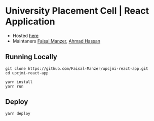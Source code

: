 # University Placement Cell | React Application

- Hosted [here](https://upc.parwaz.in)
- Maintaners [Faisal Manzer](https://github.com/Faisal-Manzer), [Ahmad Hassan](https://github.com/alhaqhassan)

## Running Locally

```shell script
git clone https://github.com/Faisal-Manzer/upcjmi-react-app.git
cd upcjmi-react-app
```

```shell script
yarn install
yarn run
```

## Deploy

```shell script
yarn deploy
```
